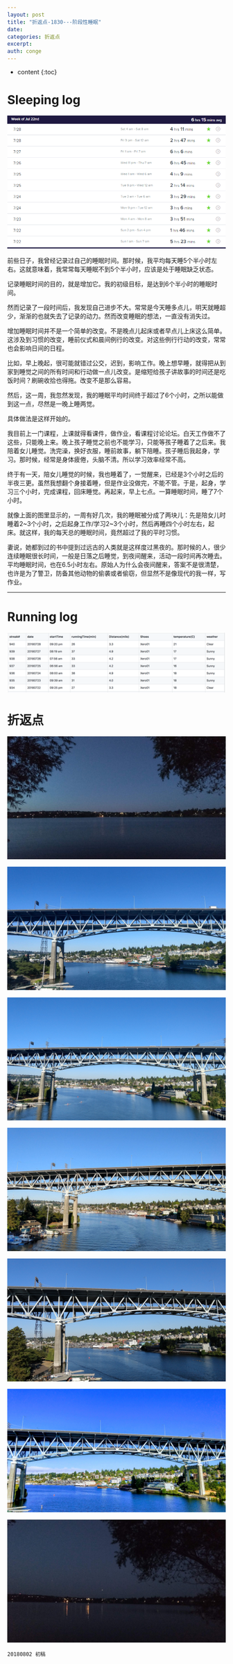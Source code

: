 ```yaml
---
layout: post
title: "折返点-1830---阶段性睡眠"
date:
categories: 折返点
excerpt:
auth: conge
---
```

* content
{:toc}

# Sleeping log
![Sleep log, week 30, 2018](/assets/images/折返点/118382-e6fe9146feddc9e3.png)

前些日子，我曾经记录过自己的睡眠时间。那时候，我平均每天睡5个半小时左右。这就意味着，我常常每天睡眠不到5个半小时，应该是处于睡眠缺乏状态。

记录睡眠时间的目的，就是增加它。我的初级目标，是达到6个半小时的睡眠时间。

然而记录了一段时间后，我发现自己进步不大。常常是今天睡多点儿，明天就睡超少，渐渐的也就失去了记录的动力。然而改变睡眠的想法，一直没有消失过。

增加睡眠时间并不是一个简单的改变。不是晚点儿起床或者早点儿上床这么简单。这涉及到习惯的改变，睡前仪式和晨间例行的改变。对这些例行行动的改变，常常也会影响日间的日程。

比如，早上晚起，很可能就错过公交，迟到，影响工作。晚上想早睡，就得把从到家到睡觉之间的所有时间和行动做一点儿改变。是缩短给孩子讲故事的时间还是吃饭时间？刷碗收拾也得拖。改变不是那么容易。

然后，这一周，我忽然发现，我的睡眠平均时间终于超过了6个小时，之所以能做到这一点，尽然是一晚上睡两觉。

具体做法是这样开始的。

我目前上一门课程，上课就得看课件，做作业，看课程讨论论坛。白天工作做不了这些，只能晚上来。晚上孩子睡觉之前也不能学习，只能等孩子睡着了之后来。我陪着女儿睡觉。洗完澡，换好衣服，睡前故事，躺下陪睡。孩子睡后我起身，学习。那时候，经常是身体疲倦，头脑不清。所以学习效率经常不高。

终于有一天，陪女儿睡觉的时候，我也睡着了，一觉醒来，已经是3个小时之后的半夜三更。虽然我想翻个身接着睡，但是作业没做完，不能不管。于是，起身，学习三个小时，完成课程，回床睡觉。再起来，早上七点。一算睡眠时间，睡了7个小时。

就像上面的图里显示的，一周有好几次，我的睡眠被分成了两块儿：先是陪女儿时睡着2~3个小时，之后起身工作/学习2~3个小时，然后再睡四个小时左右，起床。就这样，我的每天总的睡眠时间，竟然超过了我的平时习惯。

妻说，她都到过的书中提到过远古的人类就是这样度过黑夜的。那时候的人，很少连续睡眠很长时间，一般是日落之后睡觉，到夜间醒来，活动一段时间再次睡去。平均睡眠时间，也在6.5小时左右。原始人为什么会夜间醒来，答案不是很清楚，也许是为了警卫，防备其他动物的偷袭或者偷窃，但显然不是像现代的我一样，写作业。

-----

# Running log
![Running log, week 30, 2018](/assets/images/折返点/118382-93bd371ddd06bb5b.png)

# 折返点
![20180722.jpg](/assets/images/折返点/118382-5bbc99ec1366a4ff.jpg)

![20180723.jpg](/assets/images/折返点/118382-ff1b39c7f1d1361e.jpg)

![20180724.jpg](/assets/images/折返点/118382-c631f6c2d99b877f.jpg)

![20180725.jpg](/assets/images/折返点/118382-564bd738b4205a4d.jpg)

![20180726.jpg](/assets/images/折返点/118382-e00c08f72143bf73.jpg)

![20180727.jpg](/assets/images/折返点/118382-af705289a878cdd8.jpg)

![20180728.jpg](/assets/images/折返点/118382-468dda9742c14c95.jpg)


```
20180802 初稿
```
